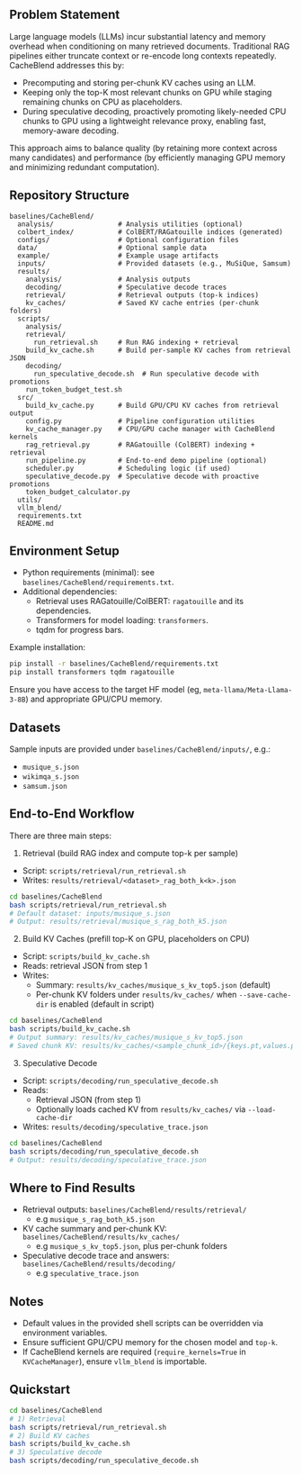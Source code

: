 ## Problem Statement
Large language models (LLMs) incur substantial latency and memory overhead when conditioning on many retrieved documents. Traditional RAG pipelines either truncate context or re-encode long contexts repeatedly. CacheBlend addresses this by:
- Precomputing and storing per-chunk KV caches using an LLM.
- Keeping only the top-K most relevant chunks on GPU while staging remaining chunks on CPU as placeholders.
- During speculative decoding, proactively promoting likely-needed CPU chunks to GPU using a lightweight relevance proxy, enabling fast, memory-aware decoding.

This approach aims to balance quality (by retaining more context across many candidates) and performance (by efficiently managing GPU memory and minimizing redundant computation).

## Repository Structure
```
baselines/CacheBlend/
  analysis/                # Analysis utilities (optional)
  colbert_index/           # ColBERT/RAGatouille indices (generated)
  configs/                 # Optional configuration files
  data/                    # Optional sample data
  example/                 # Example usage artifacts
  inputs/                  # Provided datasets (e.g., MuSiQue, Samsum)
  results/
    analysis/              # Analysis outputs
    decoding/              # Speculative decode traces
    retrieval/             # Retrieval outputs (top-k indices)
    kv_caches/             # Saved KV cache entries (per-chunk folders)
  scripts/
    analysis/
    retrieval/
      run_retrieval.sh     # Run RAG indexing + retrieval
    build_kv_cache.sh      # Build per-sample KV caches from retrieval JSON
    decoding/
      run_speculative_decode.sh  # Run speculative decode with promotions
    run_token_budget_test.sh
  src/
    build_kv_cache.py      # Build GPU/CPU KV caches from retrieval output
    config.py              # Pipeline configuration utilities
    kv_cache_manager.py    # CPU/GPU cache manager with CacheBlend kernels
    rag_retrieval.py       # RAGatouille (ColBERT) indexing + retrieval
    run_pipeline.py        # End-to-end demo pipeline (optional)
    scheduler.py           # Scheduling logic (if used)
    speculative_decode.py  # Speculative decode with proactive promotions
    token_budget_calculator.py
  utils/
  vllm_blend/
  requirements.txt
  README.md
```

## Environment Setup
- Python requirements (minimal): see `baselines/CacheBlend/requirements.txt`.
- Additional dependencies:
  - Retrieval uses RAGatouille/ColBERT: `ragatouille` and its dependencies.
  - Transformers for model loading: `transformers`.
  - tqdm for progress bars.

Example installation:
```bash
pip install -r baselines/CacheBlend/requirements.txt
pip install transformers tqdm ragatouille
```

Ensure you have access to the target HF model (eg, `meta-llama/Meta-Llama-3-8B`) and appropriate GPU/CPU memory.

## Datasets
Sample inputs are provided under `baselines/CacheBlend/inputs/`, e.g.:
- `musique_s.json`
- `wikimqa_s.json`
- `samsum.json`

## End-to-End Workflow
There are three main steps:

1) Retrieval (build RAG index and compute top-k per sample)
- Script: `scripts/retrieval/run_retrieval.sh`
- Writes: `results/retrieval/<dataset>_rag_both_k<k>.json`

```bash
cd baselines/CacheBlend
bash scripts/retrieval/run_retrieval.sh
# Default dataset: inputs/musique_s.json
# Output: results/retrieval/musique_s_rag_both_k5.json
```

2) Build KV Caches (prefill top-K on GPU, placeholders on CPU)
- Script: `scripts/build_kv_cache.sh`
- Reads: retrieval JSON from step 1
- Writes:
  - Summary: `results/kv_caches/musique_s_kv_top5.json` (default)
  - Per-chunk KV folders under `results/kv_caches/` when `--save-cache-dir` is enabled (default in script)

```bash
cd baselines/CacheBlend
bash scripts/build_kv_cache.sh
# Output summary: results/kv_caches/musique_s_kv_top5.json
# Saved chunk KV: results/kv_caches/<sample_chunk_id>/{keys.pt,values.pt,valid_mask.pt,metadata.json}
```

3) Speculative Decode
- Script: `scripts/decoding/run_speculative_decode.sh`
- Reads:
  - Retrieval JSON (from step 1)
  - Optionally loads cached KV from `results/kv_caches/` via `--load-cache-dir`
- Writes: `results/decoding/speculative_trace.json`

```bash
cd baselines/CacheBlend
bash scripts/decoding/run_speculative_decode.sh
# Output: results/decoding/speculative_trace.json
```

## Where to Find Results
- Retrieval outputs: `baselines/CacheBlend/results/retrieval/`
  - e.g `musique_s_rag_both_k5.json`
- KV cache summary and per-chunk KV: `baselines/CacheBlend/results/kv_caches/`
  - e.g `musique_s_kv_top5.json`, plus per-chunk folders
- Speculative decode trace and answers: `baselines/CacheBlend/results/decoding/`
  - e.g `speculative_trace.json`


## Notes
- Default values in the provided shell scripts can be overridden via environment variables.
- Ensure sufficient GPU/CPU memory for the chosen model and `top-k`.
- If CacheBlend kernels are required (`require_kernels=True` in `KVCacheManager`), ensure `vllm_blend` is importable.

## Quickstart
```bash
cd baselines/CacheBlend
# 1) Retrieval
bash scripts/retrieval/run_retrieval.sh
# 2) Build KV caches
bash scripts/build_kv_cache.sh
# 3) Speculative decode
bash scripts/decoding/run_speculative_decode.sh
```
